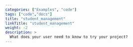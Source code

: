 ```yaml
---
categories: ["Examples", "code"]
tags: ["code","docs"]
title: "student_management"
linkTitle: "student_management"
weight: -2
description: >
  What does your user need to know to try your project?
---
```


